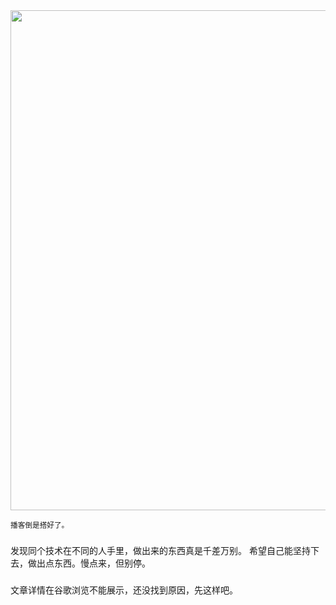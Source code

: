 <img src="https://gw.alipayobjects.com/zos/k/h5/hzL4LG.jpg" width="800" />  

<small>播客倒是搭好了。</small>  

###

发现同个技术在不同的人手里，做出来的东西真是千差万别。
希望自己能坚持下去，做出点东西。慢点来，但别停。


### 

文章详情在谷歌浏览不能展示，还没找到原因，先这样吧。
